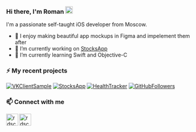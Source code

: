 ### Hi there, I'm Roman <img src="https://media.giphy.com/media/hvRJCLFzcasrR4ia7z/giphy.gif" width="20px">

I'm a passionate self-taught iOS developer from Moscow. 

- 👀 I enjoy making beautiful app mockups in Figma and impelement them after
- 🔭 I’m currently working on [StocksApp](https://github.com/rdscoo1/StocksApp)
- 🌱 I’m currently learning Swift and Objective-C


### ⚡ My recent projects

[![VKClientSample](https://github-readme-stats.vercel.app/api/pin/?username=rdscoo1&repo=VKClientSample&show_icons=true&bg_color=00000000&text_color=3498db)](https://github.com/rdscoo1/VKClientSample)
[![StocksApp](https://github-readme-stats.vercel.app/api/pin/?username=rdscoo1&repo=StocksApp&show_icons=true&bg_color=00000000&text_color=3498db)](https://github.com/rdscoo1/StocksApp)
[![HealthTracker](https://github-readme-stats.vercel.app/api/pin/?username=rdscoo1&repo=HealthTracker&show_icons=true&bg_color=00000000&text_color=3498db)](https://github.com/rdscoo1/HealthTracker)
[![GitHubFollowers](https://github-readme-stats.vercel.app/api/pin/?username=rdscoo1&repo=GitHubFollowers&show_icons=true&bg_color=00000000&text_color=3498db)](https://github.com/rdscoo1/GitHubFollowers)

### 📫 Connect with me 

[<img align="left" alt="rdscoo1 | Telegram" width="32px" src="https://img.icons8.com/color/100/000000/telegram-app--v1.png" />][telegram]
[<img align="left" alt="rdscoo1 | Email" width="32px" src="https://img.icons8.com/fluent/50/000000/email.png" />](mailto:romakhodukin@gmail.com)

[telegram]: https://t.me/rdscoo1
